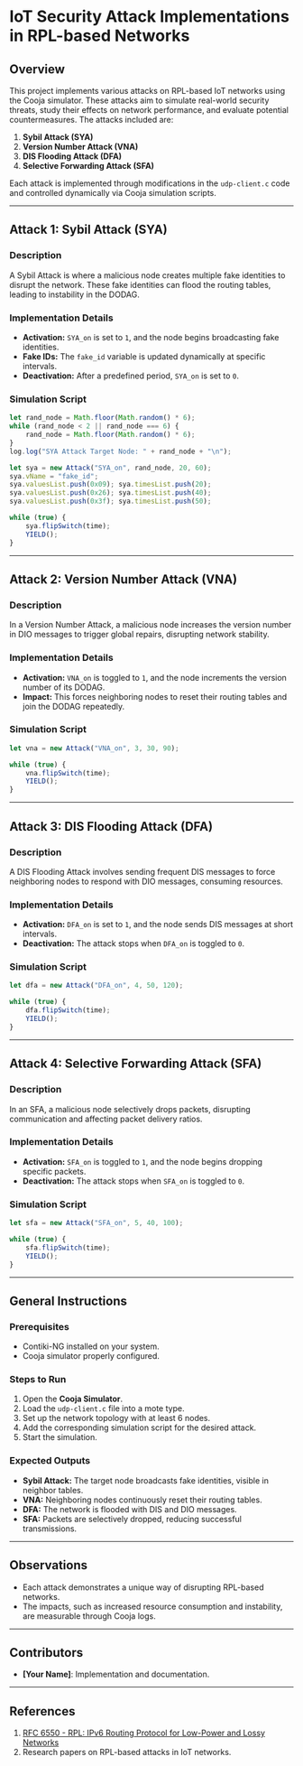 # IoT Security Attack Implementations in RPL-based Networks

## Overview
This project implements various attacks on RPL-based IoT networks using the Cooja simulator. These attacks aim to simulate real-world security threats, study their effects on network performance, and evaluate potential countermeasures. The attacks included are:

1. **Sybil Attack (SYA)**
2. **Version Number Attack (VNA)**
3. **DIS Flooding Attack (DFA)**
4. **Selective Forwarding Attack (SFA)**

Each attack is implemented through modifications in the `udp-client.c` code and controlled dynamically via Cooja simulation scripts.

---

## Attack 1: Sybil Attack (SYA)

### Description
A Sybil Attack is where a malicious node creates multiple fake identities to disrupt the network. These fake identities can flood the routing tables, leading to instability in the DODAG.

### Implementation Details
- **Activation:** `SYA_on` is set to `1`, and the node begins broadcasting fake identities.
- **Fake IDs:** The `fake_id` variable is updated dynamically at specific intervals.
- **Deactivation:** After a predefined period, `SYA_on` is set to `0`.

### Simulation Script
```javascript
let rand_node = Math.floor(Math.random() * 6);
while (rand_node < 2 || rand_node === 6) {
    rand_node = Math.floor(Math.random() * 6);
}
log.log("SYA Attack Target Node: " + rand_node + "\n");

let sya = new Attack("SYA_on", rand_node, 20, 60);
sya.vName = "fake_id";
sya.valuesList.push(0x09); sya.timesList.push(20);
sya.valuesList.push(0x26); sya.timesList.push(40);
sya.valuesList.push(0x3f); sya.timesList.push(50);

while (true) {
    sya.flipSwitch(time);
    YIELD();
}
```

---

## Attack 2: Version Number Attack (VNA)

### Description
In a Version Number Attack, a malicious node increases the version number in DIO messages to trigger global repairs, disrupting network stability.

### Implementation Details
- **Activation:** `VNA_on` is toggled to `1`, and the node increments the version number of its DODAG.
- **Impact:** This forces neighboring nodes to reset their routing tables and join the DODAG repeatedly.

### Simulation Script
```javascript
let vna = new Attack("VNA_on", 3, 30, 90);

while (true) {
    vna.flipSwitch(time);
    YIELD();
}
```

---

## Attack 3: DIS Flooding Attack (DFA)

### Description
A DIS Flooding Attack involves sending frequent DIS messages to force neighboring nodes to respond with DIO messages, consuming resources.

### Implementation Details
- **Activation:** `DFA_on` is set to `1`, and the node sends DIS messages at short intervals.
- **Deactivation:** The attack stops when `DFA_on` is toggled to `0`.

### Simulation Script
```javascript
let dfa = new Attack("DFA_on", 4, 50, 120);

while (true) {
    dfa.flipSwitch(time);
    YIELD();
}
```

---

## Attack 4: Selective Forwarding Attack (SFA)

### Description
In an SFA, a malicious node selectively drops packets, disrupting communication and affecting packet delivery ratios.

### Implementation Details
- **Activation:** `SFA_on` is toggled to `1`, and the node begins dropping specific packets.
- **Deactivation:** The attack stops when `SFA_on` is toggled to `0`.

### Simulation Script
```javascript
let sfa = new Attack("SFA_on", 5, 40, 100);

while (true) {
    sfa.flipSwitch(time);
    YIELD();
}
```

---

## General Instructions

### Prerequisites
- Contiki-NG installed on your system.
- Cooja simulator properly configured.

### Steps to Run
1. Open the **Cooja Simulator**.
2. Load the `udp-client.c` file into a mote type.
3. Set up the network topology with at least 6 nodes.
4. Add the corresponding simulation script for the desired attack.
5. Start the simulation.

### Expected Outputs
- **Sybil Attack:** The target node broadcasts fake identities, visible in neighbor tables.
- **VNA:** Neighboring nodes continuously reset their routing tables.
- **DFA:** The network is flooded with DIS and DIO messages.
- **SFA:** Packets are selectively dropped, reducing successful transmissions.

---

## Observations
- Each attack demonstrates a unique way of disrupting RPL-based networks.
- The impacts, such as increased resource consumption and instability, are measurable through Cooja logs.

---

## Contributors
- **[Your Name]**: Implementation and documentation.

---

## References
1. [RFC 6550 - RPL: IPv6 Routing Protocol for Low-Power and Lossy Networks](https://tools.ietf.org/html/rfc6550)
2. Research papers on RPL-based attacks in IoT networks.


